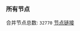 ### 所有节点
合并节点总数: `32770`
[节点链接](https://github.com/qjlxg/586/raw/refs/heads/master/sub/sub_merge_base64.txt)


